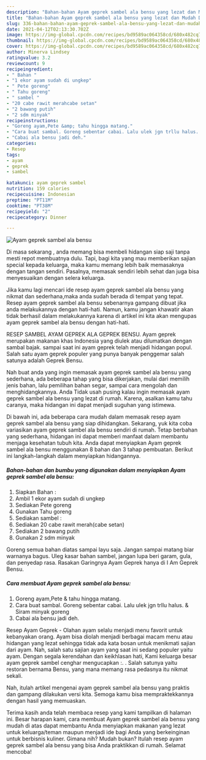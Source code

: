 ```yaml
---
description: "Bahan-bahan Ayam geprek sambel ala bensu yang lezat dan Mudah Dibuat"
title: "Bahan-bahan Ayam geprek sambel ala bensu yang lezat dan Mudah Dibuat"
slug: 336-bahan-bahan-ayam-geprek-sambel-ala-bensu-yang-lezat-dan-mudah-dibuat
date: 2021-04-12T02:13:30.702Z
image: https://img-global.cpcdn.com/recipes/bd9589ac064358cd/680x482cq70/ayam-geprek-sambel-ala-bensu-foto-resep-utama.jpg
thumbnail: https://img-global.cpcdn.com/recipes/bd9589ac064358cd/680x482cq70/ayam-geprek-sambel-ala-bensu-foto-resep-utama.jpg
cover: https://img-global.cpcdn.com/recipes/bd9589ac064358cd/680x482cq70/ayam-geprek-sambel-ala-bensu-foto-resep-utama.jpg
author: Minerva Lindsey
ratingvalue: 3.2
reviewcount: 9
recipeingredient:
- " Bahan "
- "1 ekor ayam sudah di ungkep"
- " Pete goreng"
- " Tahu goreng"
- " sambel "
- "20 cabe rawit merahcabe setan"
- "2 bawang putih"
- "2 sdm minyak"
recipeinstructions:
- "Goreng ayam,Pete &amp; tahu hingga matang."
- "Cara buat sambal. Goreng sebentar cabai. Lalu ulek jgn trllu halus. &amp; Siram minyak goreng"
- "Cabai ala bensu jadi deh."
categories:
- Resep
tags:
- ayam
- geprek
- sambel

katakunci: ayam geprek sambel 
nutrition: 159 calories
recipecuisine: Indonesian
preptime: "PT11M"
cooktime: "PT38M"
recipeyield: "2"
recipecategory: Dinner

---
```



![Ayam geprek sambel ala bensu](https://img-global.cpcdn.com/recipes/bd9589ac064358cd/680x482cq70/ayam-geprek-sambel-ala-bensu-foto-resep-utama.jpg)

Di masa  sekarang , anda memang bisa membeli hidangan siap saji tanpa mesti repot membuatnya dulu. Tapi, bagi kita yang mau memberikan sajian special kepada keluarga, maka kamu memang lebih baik memasaknya dengan tangan sendiri. Pasalnya, memasak sendiri lebih sehat dan juga bisa menyesuaikan dengan selera keluarga.

Jika kamu lagi mencari ide resep ayam geprek sambel ala bensu yang nikmat dan sederhana,maka anda sudah berada di tempat yang tepat. Resep ayam geprek sambel ala bensu  sebenarnya gampang dibuat jika anda melakukannya dengan hati-hati. Namun, kamu jangan khawatir akan tidak berhasil dalam melakukannya 
karena di artikel ini kita akan mengupas ayam geprek sambel ala bensu dengan hati-hati.  

RESEP SAMBEL AYAM GEPREK ALA GEPREK BENSU. Ayam geprek merupakan makanan khas Indonesia yang diulek atau dilumatkan dengan sambal bajak. sampai saat ini ayam geprek telah menjadi hidangan popul. Salah satu ayam geprek populer yang punya banyak penggemar salah satunya adalah Geprek Bensu.

Nah buat anda yang ingin memasak ayam geprek sambel ala bensu yang sederhana, ada beberapa tahap yang bisa dikerjakan, mulai dari memilih jenis bahan, lalu pemilihan bahan segar, sampai cara mengolah dan menghidangkannya. Anda Tidak usah pusing kalau ingin memasak ayam geprek sambel ala bensu yang lezat di rumah. Karena, asalkan kamu  tahu caranya, maka hidangan ini dapat menjadi suguhan yang istimewa.

Di bawah ini, ada beberapa cara mudah dalam memasak resep ayam geprek sambel ala bensu yang siap dihidangkan. Sekarang, yuk kita coba variasikan ayam geprek sambel ala bensu sendiri di rumah. Tetap berbahan yang sederhana, hidangan ini dapat memberi manfaat dalam membantu menjaga kesehatan tubuh kita. Anda dapat menyiapkan Ayam geprek sambel ala bensu menggunakan 8 bahan dan 3 tahap pembuatan. Berikut ini langkah-langkah dalam menyiapkan hidangannya.

<!--inarticleads1-->

##### Bahan-bahan dan bumbu yang digunakan dalam menyiapkan Ayam geprek sambel ala bensu:

1. Siapkan  Bahan :
1. Ambil 1 ekor ayam sudah di ungkep
1. Sediakan  Pete goreng
1. Gunakan  Tahu goreng
1. Sediakan  sambel :
1. Sediakan 20 cabe rawit merah(cabe setan)
1. Sediakan 2 bawang putih
1. Gunakan 2 sdm minyak


Goreng semua bahan diatas sampai layu saja. Jangan sampai matang biar warnanya bagus. Uleg kasar bahan sambel, jangan lupa beri garam, gula, dan penyedap rasa. Rasakan Garingnya Ayam Geprek hanya di I Am Geprek Bensu. 

<!--inarticleads2-->

##### Cara membuat Ayam geprek sambel ala bensu:

1. Goreng ayam,Pete &amp; tahu hingga matang.
1. Cara buat sambal. Goreng sebentar cabai. Lalu ulek jgn trllu halus. &amp; Siram minyak goreng
1. Cabai ala bensu jadi deh.


Resep Ayam Geprek - Olahan ayam selalu menjadi menu favorit untuk kebanyakan orang. Ayam bisa diolah menjadi berbagai macam menu atau hidangan yang lezat sehingga tidak ada kata bosan untuk menikmati sajian dari ayam. Nah, salah satu sajian ayam yang saat ini sedang populer yaitu ayam. Dengan segala kerendahan dan keikhlasan hati, Kami keluarga besar ayam geprek sambel cenghar mengucapkan :. . Salah satunya yaitu restoran bernama Bensu, yang mana memang rasa pedasnya itu nikmat sekali. 

Nah, itulah artikel mengenai  ayam geprek sambel ala bensu  yang praktis dan gampang dilakukan versi kita. Semoga kamu bisa mempraktekkannya dengan hasil yang memuaskan. 

Terima kasih anda telah membaca resep yang kami tampilkan di halaman ini. Besar harapan kami, cara membuat  Ayam geprek sambel ala bensu yang mudah di atas dapat membantu Anda menyiapkan makanan yang lezat untuk keluarga/teman maupun menjadi ide bagi Anda yang berkeinginan untuk berbisnis kuliner. Gimana nih? Mudah bukan? Itulah resep ayam geprek sambel ala bensu yang bisa Anda praktikkan di rumah. Selamat mencoba!

